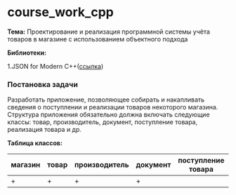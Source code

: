 # course_work_cpp
**Тема:** Проектирование и реализация программной системы учёта товаров в магазине с использованием объектного подхода

**Библиотеки:**

1.JSON for Modern C++([ссылка](https://nlohmann.github.io/json/))

### Постановка задачи

Разработать приложение, позволяющее собирать и накапливать сведения о поступлении и реализации товаров некоторого магазина. 
Структура приложения обязательно должна включать следующие классы: товар, производитель, документ, поступление товара, реализация товара и др.

**Таблица классов:**

|магазин|товар|производитель|документ|поступление товара|реализация товара|
|-------|-----|-------------|--------|------------------|-----------------|
|+      |+    |+            |+       |                  |                 |
